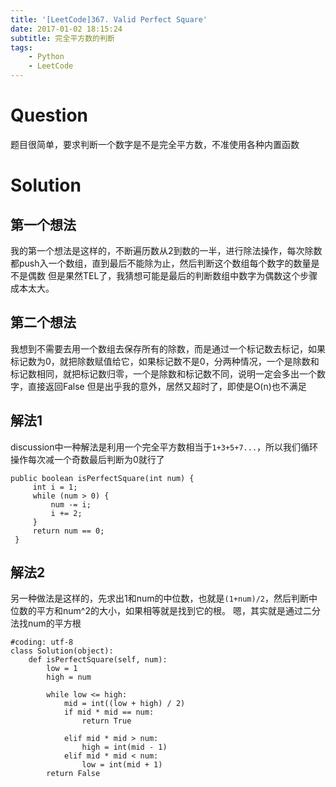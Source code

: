 ```yaml
---
title: '[LeetCode]367. Valid Perfect Square'
date: 2017-01-02 18:15:24
subtitle: 完全平方数的判断
tags:
    - Python
    - LeetCode
---
```

# Question
题目很简单，要求判断一个数字是不是完全平方数，不准使用各种内置函数

# Solution
## 第一个想法
我的第一个想法是这样的，不断遍历数从2到数的一半，进行除法操作，每次除数都push入一个数组，直到最后不能除为止，然后判断这个数组每个数字的数量是不是偶数
但是果然TEL了，我猜想可能是最后的判断数组中数字为偶数这个步骤成本太大。

## 第二个想法
我想到不需要去用一个数组去保存所有的除数，而是通过一个标记数去标记，如果标记数为0，就把除数赋值给它，如果标记数不是0，分两种情况，一个是除数和标记数相同，就把标记数归零，一个是除数和标记数不同，说明一定会多出一个数字，直接返回False
但是出乎我的意外，居然又超时了，即使是O(n)也不满足

## 解法1
discussion中一种解法是利用一个完全平方数相当于`1+3+5+7...`，所以我们循环操作每次减一个奇数最后判断为0就行了
```
public boolean isPerfectSquare(int num) {
     int i = 1;
     while (num > 0) {
         num -= i;
         i += 2;
     }
     return num == 0;
 }
```

## 解法2
另一种做法是这样的，先求出1和num的中位数，也就是`(1+num)/2`，然后判断中位数的平方和num^2的大小，如果相等就是找到它的根。
嗯，其实就是通过二分法找num的平方根
```
#coding: utf-8
class Solution(object):
    def isPerfectSquare(self, num):
        low = 1
        high = num

        while low <= high:
            mid = int((low + high) / 2)
            if mid * mid == num:
                return True

            elif mid * mid > num:
                high = int(mid - 1)
            elif mid * mid < num:
                low = int(mid + 1)
        return False
```



